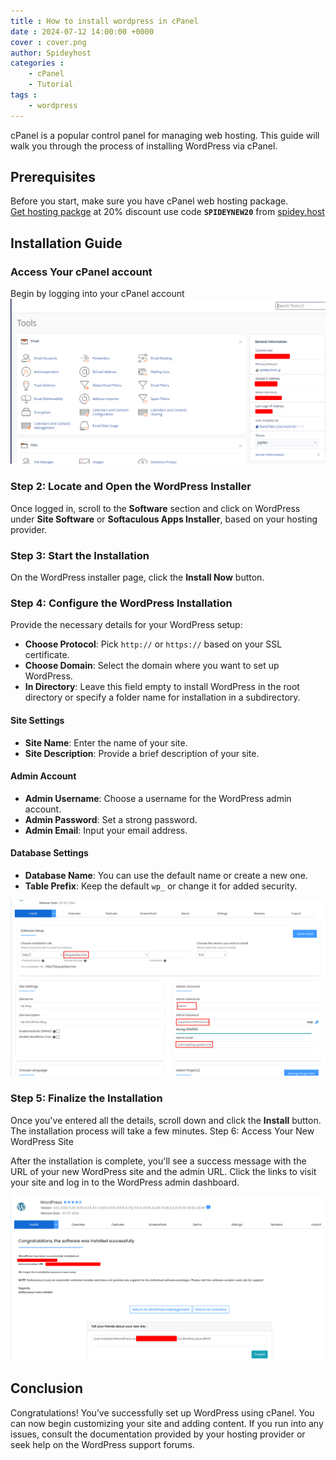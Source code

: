 ```yaml
---
title : How to install wordpress in cPanel 
date : 2024-07-12 14:00:00 +0000
cover : cover.png
author: Spideyhost
categories :
    - cPanel
    - Tutorial
tags :
    - wordpress
---
```


cPanel is a popular control panel for managing web hosting. This guide will walk you through the process of installing WordPress via cPanel.  

<!--more-->

## Prerequisites   
Before you start, make sure you have cPanel web hosting package.  
[Get hosting packge](https://spidey.host/shared-hosting) at 20% discount use code **```SPIDEYNEW20```** from [spidey.host](https://spidey.host/shared-hosting)

## Installation Guide

### Access Your cPanel account
Begin by logging into your cPanel account
![cPanel Login| inline](cpanel.png)

### Step 2: Locate and Open the WordPress Installer
Once logged in, scroll to the **Software** section and click on WordPress under **Site Software** or **Softaculous Apps Installer**, based on your hosting provider.


### Step 3: Start the Installation
On the WordPress installer page, click the **Install Now** button.

### Step 4: Configure the WordPress Installation
Provide the necessary details for your WordPress setup:

- **Choose Protocol**: Pick ```http://``` or ```https://``` based on your SSL certificate.
- **Choose Domain**: Select the domain where you want to set up WordPress.
- **In Directory**: Leave this field empty to install WordPress in the root directory or specify a folder name for installation in a subdirectory.

#### Site Settings

- **Site Name**: Enter the name of your site.
- **Site Description**: Provide a brief description of your site.

#### Admin Account

- **Admin Username**: Choose a username for the WordPress admin account.
- **Admin Password**: Set a strong password.
- **Admin Email**: Input your email address.

#### Database Settings

- **Database Name**: You can use the default name or create a new one.
- **Table Prefix**: Keep the default ```wp_``` or change it for added security.  

![Wordpress-config|inline](wordpress.png)

### Step 5: Finalize the Installation

Once you've entered all the details, scroll down and click the **Install** button. The installation process will take a few minutes.
Step 6: Access Your New WordPress Site

After the installation is complete, you'll see a success message with the URL of your new WordPress site and the admin URL. Click the links to visit your site and log in to the WordPress admin dashboard.

![Success|inline](success.png)

## Conclusion

Congratulations! You’ve successfully set up WordPress using cPanel. You can now begin customizing your site and adding content. If you run into any issues, consult the documentation provided by your hosting provider or seek help on the WordPress support forums.